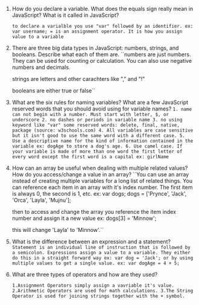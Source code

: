 1.  How do you declare a variable. What does the equals sign really mean in JavaScript? What is it called in JavaScript?

     ``to declare a varialble you use "var" followed by an identifier. ex: var username;
     = is an assignment operator. It is how you assign value to a variable``


2.  There are three big data types in JavaScript: numbers, strings, and booleans. Describe what each of them are.
       ``numbers are just numbers. They can be used for counting or calculation. You can also use negative numbers and decimals.

       strings are letters and other carachters like "," and "!"

       booleans are either true or false``


3.  What are the six rules for naming variables? What are a few JavaScript reserved words that you should avoid using for variable names?
      ``1. name can not begin with a number. Must start with letter, $, or underscore
      2. no dashes or periods in variable name
      3. no using keyword like "var"
      some reserved words: delete, final, native, package (source: w3schools.com)
      4. All variables are case sensitive but it isn't good to use the same word with a different case.
      5. Use a descriptive name for the kind of information contained in the variable
       ex: dogAge to store a dog's age.
      6. Use camel case. If your variable is made of more than one word the first letter of every word except the first word is a capital ex: girlName``
4.  How can an array be useful when dealing with multiple related values? How do you access/change a value in an array?
      ``You can use an array instead of creating multiple variables for a long list of related things. You can reference each item in an array with it's index number. The first item is always 0, the second is 1, etc.
      ex:
      var dogs;
      dogs = ['Prynce', 'Jack', 'Orca', 'Layla', 'Mujnu'];

      then to access and change the array you reference the item index number and assign it a new value
      ex:
      dogs[3] = 'Minnow';

      this will change 'Layla' to 'Minnow'.``

5.  What is the difference between an expression and a statement?
    ``Statement is an individual line of instruction that is followed by a semicolon.
    Expressions assign a value to a variable. They either do this in a straight forward way
    ex:
    var dog = 'Jack';
    or by using multiple values to get a single value.
    ex:
    var dogAge = 4 + 5;``


6.  What are three types of operators and how are they used?

    ``1.Assignment Operators simply assign a vavriable it's value.
    2.Arithmetic Operators are used for math calculations.
    3.The String Operator is used for joining strings together with the + symbol.``
